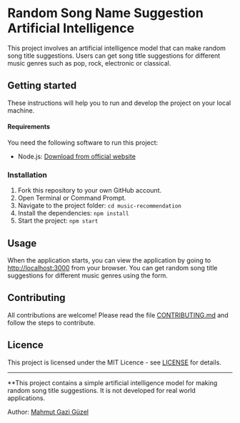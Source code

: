 # Random Song Name Suggestion Artificial Intelligence

This project involves an artificial intelligence model that can make random song title suggestions. Users can get song title suggestions for different music genres such as pop, rock, electronic or classical.

## Getting started

These instructions will help you to run and develop the project on your local machine.

#### Requirements

You need the following software to run this project:

- Node.js: [Download from official website](https://nodejs.org/)

### Installation

1. Fork this repository to your own GitHub account.
2. Open Terminal or Command Prompt.
3. Navigate to the project folder: `cd music-recommendation`
4. Install the dependencies: `npm install`
5. Start the project: `npm start`

## Usage

When the application starts, you can view the application by going to [http://localhost:3000](http://localhost:3000) from your browser. You can get random song title suggestions for different music genres using the form.

## Contributing

All contributions are welcome! Please read the file [CONTRIBUTING.md](CONTRIBUTING.md) and follow the steps to contribute.

## Licence

This project is licensed under the MIT Licence - see [LICENSE](LICENSE) for details.

---

**This project contains a simple artificial intelligence model for making random song title suggestions. It is not developed for real world applications.

Author: [Mahmut Gazi Güzel](https://github.com/devloper-gazi)
